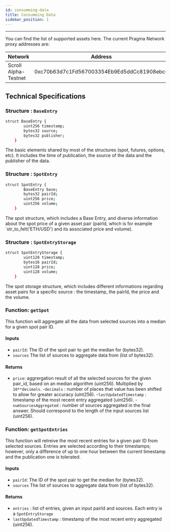 ```yaml
---
id: consumming-data
title: Consumming Data
sidebar_position: 1
---
```


---

You can find the list of supported assets here.
The current Pragma Network proxy addresses are:

| Network           | Address                                    | Explorer                                                                                                   |
| ----------------- | ------------------------------------------ | ---------------------------------------------------------------------------------------------------------- |
| Scroll Alpha-Testnet | 0xc70b63d7c1Fd567003354Eb9Ed5ddCc81908ebc6 | [Explorer](https://blockscout.scroll.io/address/0xc70b63d7c1Fd567003354Eb9Ed5ddCc81908ebc6) |

## Technical Specifications

### Structure : `BaseEntry`

```bash
struct BaseEntry {
        uint256 timestamp;
        bytes32 source;
        bytes32 publisher;
    }

```

The basic elements shared by most of the structures (spot, futures, options, etc). It includes the time of publication, the source of the data and the publisher of the data.

### Structure : `SpotEntry`

```bash
struct SpotEntry {
        BaseEntry base;
        bytes32 pairId;
        uint256 price;
        uint256 volume;
    }
```

The spot structure, which includes a Base Entry, and diverse information about the spot price of a given asset pair (pairId, which is for example `str_to_felt('ETH/USD') and its associated price and volume).

### Structure : `SpotEntryStorage`

```bash
struct SpotEntryStorage {
        uint128 timestamp;
        bytes16 pairId;
        uint128 price;
        uint128 volume;
    }

```

The spot storage structure, which includes different informations regarding asset pairs for a specific source : the timestamp, the pairId, the price and the volume.

### Function: `getSpot`

This function will aggregate all the data from selected sources into a median for a given spot pair ID.

#### Inputs

- `pairId`: The ID of the spot pair to get the median for (bytes32).
- `sources` The list of sources to aggregate data from (list of bytes32).

#### Returns

- `price`: aggrergation result of all the selected sources for the given pair_id, based on an median algorithm (uint256). Multiplied by `10**decimals`. -`decimals` : number of places that value has been shifted to allow for greater accuracy (uint256). -`lastUpdatedTimestamp` : timestamp of the most recent entry aggregated (uint256). -`numSourcesAggregated` : number of sources aggregated in the final answer. Should correspond to the length of the input sources list (uint256).

### Function: `getSpotEntries`

This function will retreive the most recent entries for a given pair ID from selected sources. Entries are selected according to their timestamps; however, only a difference of up to one hour between the current timestamp and the publication one is tolerated.

#### Inputs

- `pairId`: The ID of the spot pair to get the median for (bytes32).
- `sources` The list of sources to aggregate data from (list of bytes32).

#### Returns

- `entries` : list of entries, given an input pairId and sources. Each entry is a `SpotEntryStorage`
- `lastUpdatedTimestamp` : timestamp of the most recent entry aggregated (uint256).
